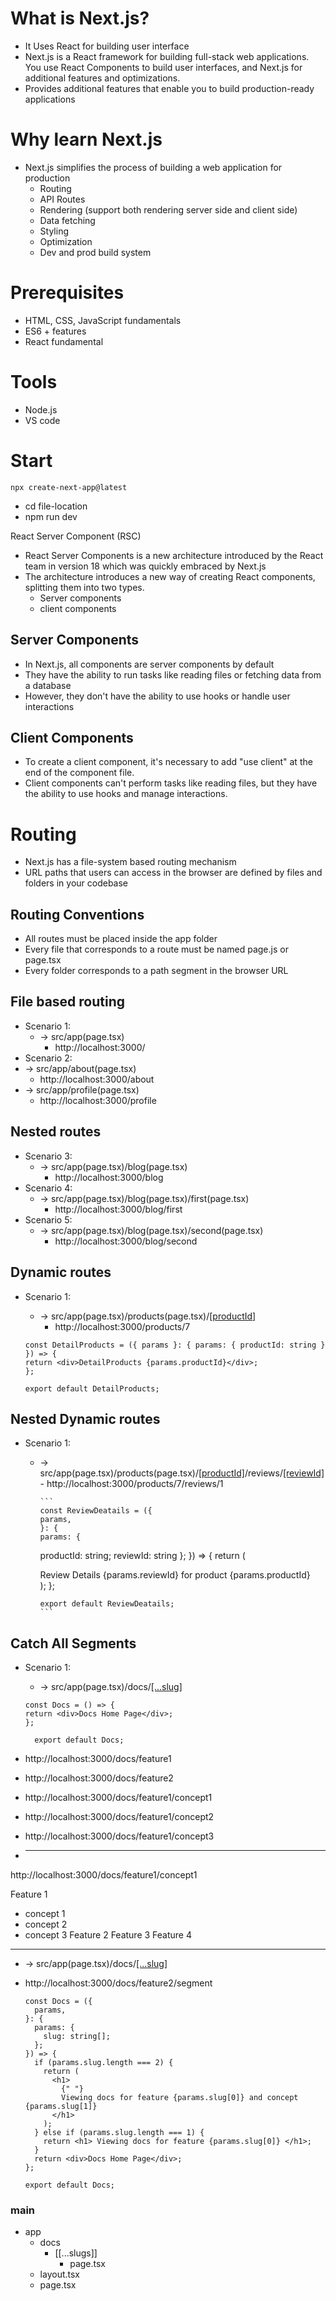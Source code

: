 # What is Next.js?

- It Uses React for building user interface
- Next.js is a React framework for building full-stack web applications. You use React Components to build user interfaces, and Next.js for additional features and optimizations.
- Provides additional features that enable you to build production-ready applications

# Why learn Next.js

- Next.js simplifies the process of building a web application for production
  - Routing
  - API Routes
  - Rendering (support both rendering server side and client side)
  - Data fetching
  - Styling
  - Optimization
  - Dev and prod build system

# Prerequisites

- HTML, CSS, JavaScript fundamentals
- ES6 + features
- React fundamental

# Tools

- Node.js
- VS code

# Start

```
npx create-next-app@latest
```

- cd file-location
- npm run dev

React Server Component (RSC)

- React Server Components is a new architecture introduced by the React team in version 18 which was quickly embraced by Next.js
- The architecture introduces a new way of creating React components, splitting them into two types.
  - Server components
  - client components

## Server Components

- In Next.js, all components are server components by default
- They have the ability to run tasks like reading files or fetching data from a database
- However, they don't have the ability to use hooks or handle user interactions

## Client Components

- To create a client component, it's necessary to add "use client" at the end of the component file.
- Client components can't perform tasks like reading files, but they have the ability to use hooks and manage interactions.

# Routing

- Next.js has a file-system based routing mechanism
- URL paths that users can access in the browser are defined by files and folders in your codebase

## Routing Conventions

- All routes must be placed inside the app folder
- Every file that corresponds to a route must be named page.js or page.tsx
- Every folder corresponds to a path segment in the browser URL

## File based routing

- Scenario 1:
  - -> src/app(page.tsx)
    - http://localhost:3000/
- Scenario 2:
- -> src/app/about(page.tsx)
  - http://localhost:3000/about
- -> src/app/profile(page.tsx)
  - http://localhost:3000/profile

## Nested routes

- Scenario 3:
  - -> src/app(page.tsx)/blog(page.tsx)
    - http://localhost:3000/blog
- Scenario 4:
  - -> src/app(page.tsx)/blog(page.tsx)/first(page.tsx)
    - http://localhost:3000/blog/first
- Scenario 5:
  - -> src/app(page.tsx)/blog(page.tsx)/second(page.tsx)
    - http://localhost:3000/blog/second

## Dynamic routes

- Scenario 1:

  - -> src/app(page.tsx)/products(page.tsx)/[[productId]](DetailPage.tsx)
    - http://localhost:3000/products/7

  ```
  const DetailProducts = ({ params }: { params: { productId: string } }) => {
  return <div>DetailProducts {params.productId}</div>;
  };

  export default DetailProducts;

  ```

## Nested Dynamic routes

- Scenario 1:

  - -> src/app(page.tsx)/products(page.tsx)/[[productId]](DetailPage.tsx)/reviews/[[reviewId]]((reviewDetail.tsx)) - http://localhost:3000/products/7/reviews/1

        ```
        const ReviewDeatails = ({
        params,
        }: {
        params: {

    productId: string;
    reviewId: string };
    }) => {
    return (
    <div>
    Review Details {params.reviewId} for product {params.productId}
    </div>
    );
    };

        export default ReviewDeatails;
        ```

## Catch All Segments

- Scenario 1:

  - -> src/app(page.tsx)/docs/[[...slug]](page.tsx)

  ```
  const Docs = () => {
  return <div>Docs Home Page</div>;
  };

    export default Docs;

  ```

- http://localhost:3000/docs/feature1
- http://localhost:3000/docs/feature2
- http://localhost:3000/docs/feature1/concept1
- http://localhost:3000/docs/feature1/concept2
- http://localhost:3000/docs/feature1/concept3
- ***

http://localhost:3000/docs/feature1/concept1

Feature 1

- concept 1
- concept 2
- concept 3
  Feature 2
  Feature 3
  Feature 4

---

- -> src/app(page.tsx)/docs/[[...slug]](page.tsx)

- http://localhost:3000/docs/feature2/segment

  ```
  const Docs = ({
    params,
  }: {
    params: {
      slug: string[];
    };
  }) => {
    if (params.slug.length === 2) {
      return (
        <h1>
          {" "}
          Viewing docs for feature {params.slug[0]} and concept {params.slug[1]}
        </h1>
      );
    } else if (params.slug.length === 1) {
      return <h1> Viewing docs for feature {params.slug[0]} </h1>;
    }
    return <div>Docs Home Page</div>;
  };

  export default Docs;

  ```

### main

- app
  - docs
    - [[...slugs]]
      - page.tsx
  - layout.tsx
  - page.tsx

```

```
